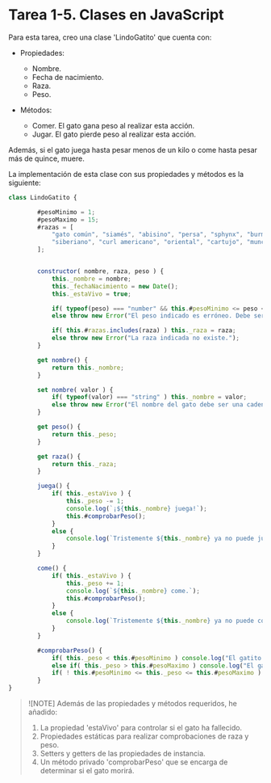 # Tarea 1-5. Clases en JavaScript

Para esta tarea, creo una clase 'LindoGatito' que cuenta con:

- Propiedades:
	- Nombre.
	- Fecha de nacimiento.
	- Raza.
	- Peso.

- Métodos:
	- Comer. El gato gana peso al realizar esta acción.
	- Jugar. El gato pierde peso al realizar esta acción.

Además, si el gato juega hasta pesar menos de un kilo o come hasta pesar más de 
quince, muere.

La implementación de esta clase con sus propiedades y métodos es la siguiente: 

```javascript
class LindoGatito {

        #pesoMinimo = 1;
        #pesoMaximo = 15;
        #razas = [
            "gato común", "siamés", "abisino", "persa", "sphynx", "burmés", "british shorthair", "scottish fold",
            "siberiano", "curl americano", "oriental", "cartujo", "munchkin", "egipcio", "bobtail japonés"
        ];


        constructor( nombre, raza, peso ) {
            this._nombre = nombre;
            this._fechaNacimiento = new Date();
            this._estaVivo = true;

            if( typeof(peso) === "number" && this.#pesoMinimo <= peso <= this.#pesoMaximo ) this._peso = peso;
            else throw new Error("El peso indicado es erróneo. Debe ser un entero entre 1 y 15 (inclusive).");

            if( this.#razas.includes(raza) ) this._raza = raza;
            else throw new Error("La raza indicada no existe.");
        }

        get nombre() {
            return this._nombre;
        }

        set nombre( valor ) {
            if( typeof(valor) === "string" ) this._nombre = valor;
            else throw new Error("El nombre del gato debe ser una cadena de texto.");
        }

        get peso() {
            return this._peso;
        }

        get raza() {
            return this._raza;
        }

        juega() {
            if( this._estaVivo ) {
                this._peso -= 1;
                console.log(`¡${this._nombre} juega!`);
                this.#comprobarPeso();
            }
            else {
                console.log(`Tristemente ${this._nombre} ya no puede jugar más...`)
            }
        }

        come() {
            if( this._estaVivo ) {
                this._peso += 1;
                console.log(`${this._nombre} come.`); 
                this.#comprobarPeso();
            }
            else {
                console.log(`Tristemente ${this._nombre} ya no puede comer más...`)
            }
        }

        #comprobarPeso() {
            if( this._peso < this.#pesoMinimo ) console.log("El gatito murió de inanición.");
            else if( this._peso > this.#pesoMaximo ) console.log("El gatito murió por sobrepeso.");
            if( ! this.#pesoMinimo <= this._peso <= this.#pesoMaximo ) this._estaVivo = false;
        }
}
```

> ![NOTE]
> Además de las propiedades y métodos requeridos, he añadido:
>	1. La propiedad 'estaVivo' para controlar si el gato ha fallecido.
>	2. Propiedades estáticas para realizar comprobaciones de raza y peso.
>	3. Setters y getters de las propiedades de instancia.
>	4. Un método privado 'comprobarPeso' que se encarga de determinar si el gato morirá.


